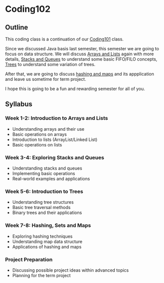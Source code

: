 # Coding102

## Outline
This coding class is a continuation of our [Coding101](https://github.com/Kiwee-Co/Coding101) class.  

Since we discussed Java basis last semester, this semester we are going to focus on data structure.  We will discuss [Arrays and Lists](01.Arrays_and_Lists/) again with more details, [Stacks and Queues](02.Stacks_and_Queues/) to understand some basic FIFO/FILO concepts, [Trees](03.Trees/) to understand some variation of trees.  

After that, we are going to discuss [hashing and maps](04.Hashing_and_Maps/) and its appplication and leave us sometime for term project.

I hope this is going to be a fun and rewarding semester for all of you.

## Syllabus

### Week 1-2: Introduction to Arrays and Lists
  - Understanding arrays and their use
  - Basic operations on arrays
  - Introduction to lists (ArrayList/Linked List)
  - Basic operations on lists

### Week 3-4: Exploring Stacks and Queues
  - Understanding stacks and queues
  - Implementing basic operations
  - Real-world examples and applications

### Week 5-6: Introduction to Trees
  - Understanding tree structures
  - Basic tree traversal methods
  - Binary trees and their applications

### Week 7-8: Hashing, Sets and Maps
  - Exploring hashing techniques
  - Understanding map data structure
  - Applications of hashing and maps

### Project Preparation
  - Discussing possible project ideas within advanced topics
  - Planning for the term project
